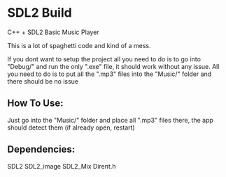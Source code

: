 # SDL2 Build
C++ + SDL2 Basic Music Player

This is a lot of spaghetti code and kind of a mess.

If you dont want to setup the project all you need to do is to go into "Debug/" and run the only ".exe" file, it should work without any issue. All you need to do is to put all the ".mp3" files into the "Music/" folder and there should be no issue

<h2>How To Use:</h2>
Just go into the "Music/" folder and place all ".mp3" files there, the app should detect them (if already open, restart)

<h2>Dependencies:</h2>
SDL2
SDL2_image
SDL2_Mix
Dirent.h
